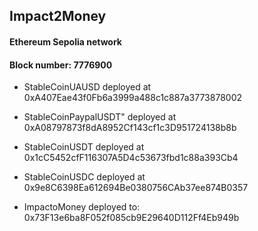 ## Impact2Money

#### Ethereum Sepolia network

#### Block number: 7776900

- StableCoinUAUSD deployed at 0xA407Eae43f0Fb6a3999a488c1c887a3773878002


- StableCoinPaypalUSDT"  deployed at 0xA08797873f8dA8952Cf143cf1c3D951724138b8b 

- StableCoinUSDT  deployed at  0x1cC5452cfF116307A5D4c53673fbd1c88a393Cb4




- StableCoinUSDC deployed at 0x9e8C6398Ea612694Be0380756CAb37ee874B0357



- ImpactoMoney deployed to:  0x73F13e6ba8F052f085cb9E29640D112Ff4Eb949b




